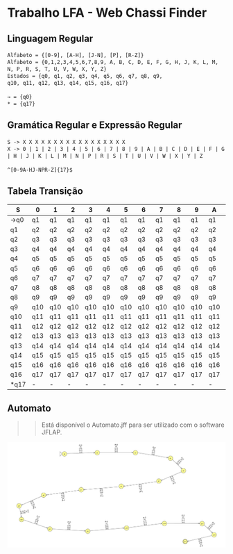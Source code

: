 # Trabalho LFA -   Web Chassi Finder

## Linguagem Regular

```
Alfabeto = {[0-9], [A-H], [J-N], [P], [R-Z]}
Alfabeto = {0,1,2,3,4,5,6,7,8,9, A, B, C, D, E, F, G, H, J, K, L, M, N, P, R, S, T, U, V, W, X, Y, Z}
Estados = {q0, q1, q2, q3, q4, q5, q6, q7, q8, q9,
q10, q11, q12, q13, q14, q15, q16, q17}

→ = {q0}
* = {q17}
```

## Gramática Regular e Expressão Regular

```
S -> X X X X X X X X X X X X X X X X X
X -> 0 | 1 | 2 | 3 | 4 | 5 | 6 | 7 | 8 | 9 | A | B | C | D | E | F | G | H | J | K | L | M | N | P | R | S | T | U | V | W | X | Y | Z

^[0-9A-HJ-NPR-Z]{17}$
```

## Tabela Transição

|   S   |   0   |   1   |   2   |   3   |   4   |   5   |   6   |   7   |   8   |   9   |   A   |   B   |   C   |   D   |   E   |   F   |   G   |   H   |   J   |   K   |   L   |   M   |   N   |   P   |   R   |   S   |   T   |   U   |   V   |   W   |   X   |   Y   |   Z   |
|-------|-------|-------|-------|-------|-------|-------|-------|-------|-------|-------|-------|-------|-------|-------|-------|-------|-------|-------|-------|-------|-------|-------|-------|-------|-------|-------|-------|-------|-------|-------|-------|-------|-------|
| →q0  |  q1   |  q1   |  q1   |  q1   |  q1   |  q1   |  q1   |  q1   |  q1   |  q1   |  q1   |  q1   |  q1   |  q1   |  q1   |  q1   |  q1   |  q1   |  q1   |  q1   |  q1   |  q1   |  q1   |  q1   |  q1   |  q1   |  q1   |  q1   |  q1   |  q1   |  q1   |  q1   |  q1   |
|  q1   |  q2   |  q2   |  q2   |  q2   |  q2   |  q2   |  q2   |  q2   |  q2   |  q2   |  q2   |  q2   |  q2   |  q2   |  q2   |  q2   |  q2   |  q2   |  q2   |  q2   |  q2   |  q2   |  q2   |  q2   |  q2   |  q2   |  q2   |  q2   |  q2   |  q2   |  q2   |  q2   |  q2   |
|  q2   |  q3   |  q3   |  q3   |  q3   |  q3   |  q3   |  q3   |  q3   |  q3   |  q3   |  q3   |  q3   |  q3   |  q3   |  q3   |  q3   |  q3   |  q3   |  q3   |  q3   |  q3   |  q3   |  q3   |  q3   |  q3   |  q3   |  q3   |  q3   |  q3   |  q3   |  q3   |  q3   |  q3   |
|  q3   |  q4   |  q4   |  q4   |  q4   |  q4   |  q4   |  q4   |  q4   |  q4   |  q4   |  q4   |  q4   |  q4   |  q4   |  q4   |  q4   |  q4   |  q4   |  q4   |  q4   |  q4   |  q4   |  q4   |  q4   |  q4   |  q4   |  q4   |  q4   |  q4   |  q4   |  q4   |  q4   |  q4   |
|  q4   |  q5   |  q5   |  q5   |  q5   |  q5   |  q5   |  q5   |  q5   |  q5   |  q5   |  q5   |  q5   |  q5   |  q5   |  q5   |  q5   |  q5   |  q5   |  q5   |  q5   |  q5   |  q5   |  q5   |  q5   |  q5   |  q5   |  q5   |  q5   |  q5   |  q5   |  q5   |  q5   |  q5   |
|  q5   |  q6   |  q6   |  q6   |  q6   |  q6   |  q6   |  q6   |  q6   |  q6   |  q6   |  q6   |  q6   |  q6   |  q6   |  q6   |  q6   |  q6   |  q6   |  q6   |  q6   |  q6   |  q6   |  q6   |  q6   |  q6   |  q6   |  q6   |  q6   |  q6   |  q6   |  q6   |  q6   |  q6   |
|  q6   |  q7   |  q7   |  q7   |  q7   |  q7   |  q7   |  q7   |  q7   |  q7   |  q7   |  q7   |  q7   |  q7   |  q7   |  q7   |  q7   |  q7   |  q7   |  q7   |  q7   |  q7   |  q7   |  q7   |  q7   |  q7   |  q7   |  q7   |  q7   |  q7   |  q7   |  q7   |  q7   |  q7   |
|  q7   |  q8   |  q8   |  q8   |  q8   |  q8   |  q8   |  q8   |  q8   |  q8   |  q8   |  q8   |  q8   |  q8   |  q8   |  q8   |  q8   |  q8   |  q8   |  q8   |  q8   |  q8   |  q8   |  q8   |  q8   |  q8   |  q8   |  q8   |  q8   |  q8   |  q8   |  q8   |  q8   |  q8   |
|  q8   |  q9   |  q9   |  q9   |  q9   |  q9   |  q9   |  q9   |  q9   |  q9   |  q9   |  q9   |  q9   |  q9   |  q9   |  q9   |  q9   |  q9   |  q9   |  q9   |  q9   |  q9   |  q9   |  q9   |  q9   |  q9   |  q9   |  q9   |  q9   |  q9   |  q9   |  q9   |  q9   |  q9   |
|  q9   | q10   | q10   | q10   | q10   | q10   | q10   | q10   | q10   | q10   | q10   | q10   | q10   | q10   | q10   | q10   | q10   | q10   | q10   | q10   | q10   | q10   | q10   | q10   | q10   | q10   | q10   | q10   | q10   | q10   | q10   | q10   | q10   | q10   |
|  q10  | q11   | q11   | q11   | q11   | q11   | q11   | q11   | q11   | q11   | q11   | q11   | q11   | q11   | q11   | q11   | q11   | q11   | q11   | q11   | q11   | q11   | q11   | q11   | q11   | q11   | q11   | q11   | q11   | q11   | q11   | q11   | q11   | q11   |
|  q11  | q12   | q12   | q12   | q12   | q12   | q12   | q12   | q12   | q12   | q12   | q12   | q12   | q12   | q12   | q12   | q12   | q12   | q12   | q12   | q12   | q12   | q12   | q12   | q12   | q12   | q12   | q12   | q12   | q12   | q12   | q12   | q12   | q12   |
|  q12  | q13   | q13   | q13   | q13   | q13   | q13   | q13   | q13   | q13   | q13   | q13   | q13   | q13   | q13   | q13   | q13   | q13   | q13   | q13   | q13   | q13   | q13   | q13   | q13   | q13   | q13   | q13   | q13   | q13   | q13   | q13   | q13   | q13   |
|  q13  | q14   | q14   | q14   | q14   | q14   | q14   | q14   | q14   | q14   | q14   | q14   | q14   | q14   | q14   | q14   | q14   | q14   | q14   | q14   | q14   | q14   | q14   | q14   | q14   | q14   | q14   | q14   | q14   | q14   | q14   | q14   | q14   | q14   |
|  q14  | q15   | q15   | q15   | q15   | q15   | q15   | q15   | q15   | q15   | q15   | q15   | q15   | q15   | q15   | q15   | q15   | q15   | q15   | q15   | q15   | q15   | q15   | q15   | q15   | q15   | q15   | q15   | q15   | q15   | q15   | q15   | q15   | q15   |
|  q15  | q16   | q16   | q16   | q16   | q16   | q16   | q16   | q16   | q16   | q16   | q16   | q16   | q16   | q16   | q16   | q16   | q16   | q16   | q16   | q16   | q16   | q16   | q16   | q16   | q16   | q16   | q16   | q16   | q16   | q16   | q16   | q16   | q16   |
|  q16  | q17   | q17   | q17   | q17   | q17   | q17   | q17   | q17   | q17   | q17   | q17   | q17   | q17   | q17   | q17   | q17   | q17   | q17   | q17   | q17   | q17   | q17   | q17   | q17   | q17   | q17   | q17   | q17   | q17   | q17   | q17   | q17   | q17   |
| *q17 | -     | -   | -   | -   | -   | -   | -   | -   | -   | -   | -   | -   | -   | -   | -   | -   | -   | -   | -   | -   | -   | -   | -   | -   | -   | -   | -   | -   | -   | -   | -   | -   | -   | -   | -   | -   | -   | -   | -   | -   | -   | -   | -   | -   | -   | -   | -   | -   | -   | -   | -   | -   | -   | -   | -   | -   | -   | -   | -   | -   | -   | -   | -   | -   | -   | -   |

## Automato

>> Está disponível o Automato.jff para ser utilizado com o software JFLAP.

![Automato do Projeto](/automaton.jpg "Automaton Representation.")
